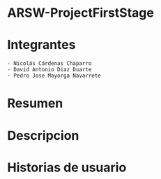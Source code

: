 # ARSW-ProjectFirstStage

# Integrantes
  ```
  - Nicolás Cárdenas Chaparro
  - David Antonio Diaz Duarte
  - Pedro Jose Mayorga Navarrete
  ```
# Resumen

# Descripcion

# Historias de usuario
